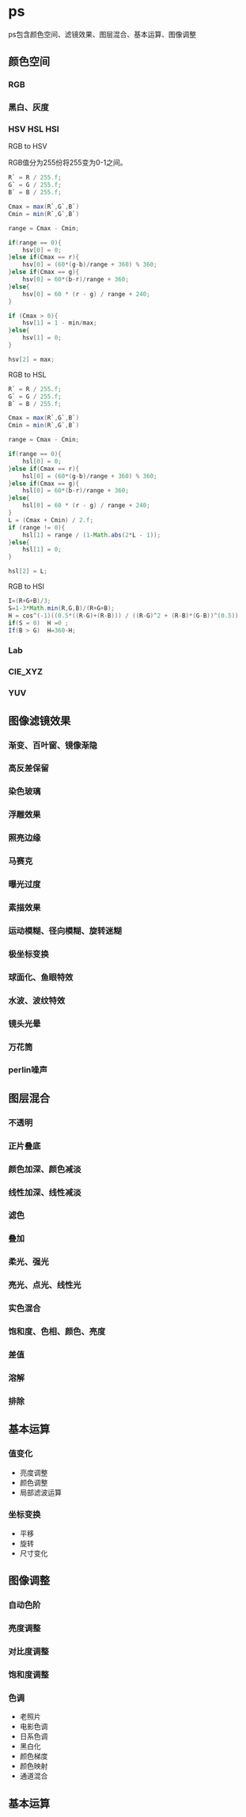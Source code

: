 # ps

ps包含颜色空间、滤镜效果、图层混合、基本运算、图像调整

## 颜色空间

### RGB

### 黑白、灰度

### HSV HSL HSI

RGB to HSV

RGB值分为255份将255变为0-1之间。

```java
R` = R / 255.f;
G` = G / 255.f;
B` = B / 255.f;

Cmax = max(R`,G`,B`)
Cmin = min(R`,G`,B`)

range = Cmax - Cmin;

if(range == 0){
    hsv[0] = 0;
}else if(Cmax == r){
    hsv[0] = (60*(g-b)/range + 360) % 360;
}else if(Cmax == g){
    hsv[0] = 60*(b-r)/range + 360;
}else{
    hsv[0] = 60 * (r - g) / range + 240;    
}

if (Cmax > 0){
    hsv[1] = 1 - min/max;
}else{
    hsv[1] = 0;    
}

hsv[2] = max;
```


RGB to HSL

```java
R` = R / 255.f;
G` = G / 255.f;
B` = B / 255.f;

Cmax = max(R`,G`,B`)
Cmin = min(R`,G`,B`)

range = Cmax - Cmin;

if(range == 0){
    hsl[0] = 0;
}else if(Cmax == r){
    hsl[0] = (60*(g-b)/range + 360) % 360;
}else if(Cmax == g){
    hsl[0] = 60*(b-r)/range + 360;
}else{
    hsl[0] = 60 * (r - g) / range + 240;    
}
L = (Cmax + Cmin) / 2.f;
if (range != 0){
    hsl[1] = range / (1-Math.abs(2*L - 1));
}else{
    hsl[1] = 0;    
}

hsl[2] = L;
```

RGB to HSI
```java
I=(R+G+B)/3;
S=1-3*Math.min(R,G,B)/(R+G+B);
H = cos^(-1)((0.5*((R-G)+(R-B))) / ((R-G)^2 + (R-B)*(G-B))^(0.5))
if(S = 0)  H =0 ;
If(B > G)  H=360-H;
```


### Lab



### CIE_XYZ

### YUV

## 图像滤镜效果

### 渐变、百叶窗、镜像渐隐

### 高反差保留

### 染色玻璃

### 浮雕效果

### 照亮边缘

### 马赛克

### 曝光过度

### 素描效果

### 运动模糊、径向模糊、旋转迷糊

### 极坐标变换

### 球面化、鱼眼特效

### 水波、波纹特效

### 镜头光晕

### 万花筒

### perlin噪声

## 图层混合

### 不透明

### 正片叠底

### 颜色加深、颜色减淡

### 线性加深、线性减淡

### 滤色

### 叠加

### 柔光、强光

### 亮光、点光、线性光

### 实色混合

### 饱和度、色相、颜色、亮度

### 差值

### 溶解

### 排除

## 基本运算

### 值变化

- 亮度调整
- 颜色调整
- 局部滤波运算

### 坐标变换

- 平移
- 旋转
- 尺寸变化

## 图像调整

### 自动色阶

### 亮度调整

### 对比度调整

### 饱和度调整

### 色调

- 老照片
- 电影色调
- 日系色调
- 黑白化
- 颜色梯度
- 颜色映射
- 通道混合

## 基本运算



